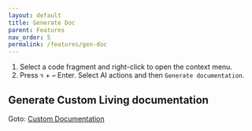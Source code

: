 ```yaml
---
layout: default
title: Generate Doc
parent: Features
nav_order: 5
permalink: /features/gen-doc
---
```


1. Select a code fragment and right-click to open the context menu.
2. Press `⌥` + `↩` Enter. Select AI actions and then `Generate documentation`.

## Generate Custom Living documentation

Goto: [Custom Documentation](/custom/living-documentation)


